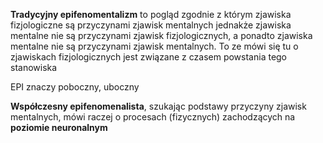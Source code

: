 **Tradycyjny epifenomentalizm** to pogląd zgodnie z którym zjawiska fizjologiczne są przyczynami zjawisk mentalnych jednakże zjawiska mentalne nie są przyczynami zjawisk fizjologicznych, a ponadto zjawiska mentalne nie są przyczynami zjawisk mentalnych. To ze mówi się tu o zjawiskach fizjologicznych jest związane z czasem powstania tego stanowiska 

EPI znaczy poboczny, uboczny

**Współczesny epifenomenalista**, szukając podstawy przyczyny zjawisk mentalnych, mówi raczej o procesach (fizycznych) zachodzących na **poziomie neuronalnym**